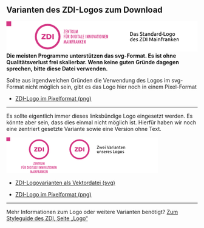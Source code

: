 ## Varianten des ZDI-Logos zum Download
![Voransicht Standardlogo](/images/Style-Guide_Standardlogo.png)  
**Die meisten Programme unterstützen das svg-Format. Es ist ohne Qualitätsverlust frei skalierbar. Wenn keine guten Gründe dagegen sprechen, bitte diese Datei verwenden.**  

Sollte aus irgendwelchen Gründen die Verwendung des Logos im svg-Format nicht möglich sein, gibt es das Logo hier noch in einem Pixel-Format  

* [ZDI-Logo im Pixelformat (png)](/files/ZDI-Logo_Pixelformat.zip)  
  
---
  
Es sollte eigentlich immer dieses linksbündige Logo eingesetzt werden. Es könnte aber sein, dass dies einmal nicht möglich ist. Hierfür haben wir noch eine zentriert gesetzte Variante sowie eine Version ohne Text.  

![Voransicht Logovarianten](/images/Style-Guide_Logovarianten.png)  

* [ZDI-Logovarianten als Vektordatei (svg)](/files/ZDI-Logo_Vektorformat.zip)  

* [ZDI-Logo im Pixelformat (png)](/files/ZDI-Logo_Pixelformat.zip)  


---
Mehr Informationen zum Logo oder weitere Varianten benötigt?
[Zum Styleguide des ZDI, Seite „Logo“](Logo.md)
